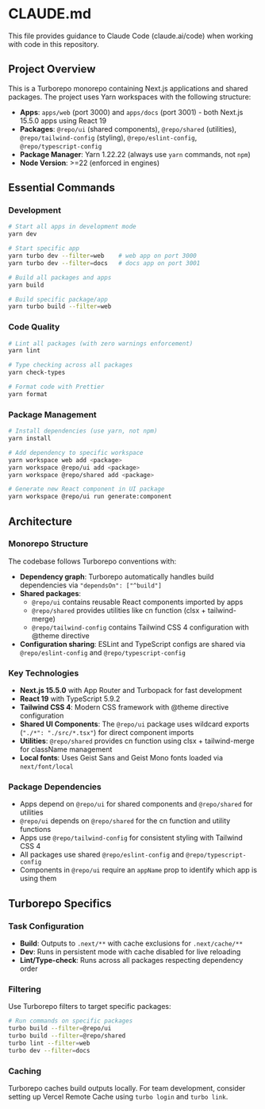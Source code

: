 # CLAUDE.md

This file provides guidance to Claude Code (claude.ai/code) when working with code in this repository.

## Project Overview

This is a Turborepo monorepo containing Next.js applications and shared packages. The project uses Yarn workspaces with the following structure:

- **Apps**: `apps/web` (port 3000) and `apps/docs` (port 3001) - both Next.js 15.5.0 apps using React 19
- **Packages**: `@repo/ui` (shared components), `@repo/shared` (utilities), `@repo/tailwind-config` (styling), `@repo/eslint-config`, `@repo/typescript-config`
- **Package Manager**: Yarn 1.22.22 (always use `yarn` commands, not `npm`)
- **Node Version**: >=22 (enforced in engines)

## Essential Commands

### Development

```bash
# Start all apps in development mode
yarn dev

# Start specific app
yarn turbo dev --filter=web    # web app on port 3000
yarn turbo dev --filter=docs   # docs app on port 3001

# Build all packages and apps
yarn build

# Build specific package/app
yarn turbo build --filter=web
```

### Code Quality

```bash
# Lint all packages (with zero warnings enforcement)
yarn lint

# Type checking across all packages
yarn check-types

# Format code with Prettier
yarn format
```

### Package Management

```bash
# Install dependencies (use yarn, not npm)
yarn install

# Add dependency to specific workspace
yarn workspace web add <package>
yarn workspace @repo/ui add <package>
yarn workspace @repo/shared add <package>

# Generate new React component in UI package
yarn workspace @repo/ui run generate:component
```

## Architecture

### Monorepo Structure

The codebase follows Turborepo conventions with:

- **Dependency graph**: Turborepo automatically handles build dependencies via `"dependsOn": ["^build"]`
- **Shared packages**:
  - `@repo/ui` contains reusable React components imported by apps
  - `@repo/shared` provides utilities like cn function (clsx + tailwind-merge)
  - `@repo/tailwind-config` contains Tailwind CSS 4 configuration with @theme directive
- **Configuration sharing**: ESLint and TypeScript configs are shared via `@repo/eslint-config` and `@repo/typescript-config`

### Key Technologies

- **Next.js 15.5.0** with App Router and Turbopack for fast development
- **React 19** with TypeScript 5.9.2
- **Tailwind CSS 4**: Modern CSS framework with @theme directive configuration
- **Shared UI Components**: The `@repo/ui` package uses wildcard exports (`"./*": "./src/*.tsx"`) for direct component imports
- **Utilities**: `@repo/shared` provides cn function using clsx + tailwind-merge for className management
- **Local fonts**: Uses Geist Sans and Geist Mono fonts loaded via `next/font/local`

### Package Dependencies

- Apps depend on `@repo/ui` for shared components and `@repo/shared` for utilities
- `@repo/ui` depends on `@repo/shared` for the cn function and utility functions
- Apps use `@repo/tailwind-config` for consistent styling with Tailwind CSS 4
- All packages use shared `@repo/eslint-config` and `@repo/typescript-config`
- Components in `@repo/ui` require an `appName` prop to identify which app is using them

## Turborepo Specifics

### Task Configuration

- **Build**: Outputs to `.next/**` with cache exclusions for `.next/cache/**`
- **Dev**: Runs in persistent mode with cache disabled for live reloading
- **Lint/Type-check**: Runs across all packages respecting dependency order

### Filtering

Use Turborepo filters to target specific packages:

```bash
# Run commands on specific packages
turbo build --filter=@repo/ui
turbo build --filter=@repo/shared
turbo lint --filter=web
turbo dev --filter=docs
```

### Caching

Turborepo caches build outputs locally. For team development, consider setting up Vercel Remote Cache using `turbo login` and `turbo link`.
